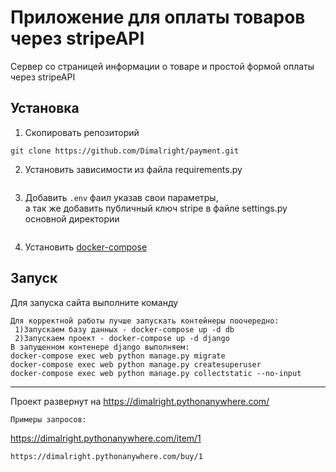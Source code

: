 # Приложение для оплаты товаров через stripeAPI
 Сервер со страницей информации о товаре и простой формой оплаты через stripeAPI
## Установка
1. Скопировать репозиторий <br>
```
git clone https://github.com/Dimalright/payment.git 
```
2. Установить зависимости из файла requirements.py
```
```
3. Добавить `.env` фаил указав свои параметры, <br>
   а так же добавить публичный ключ stripe в файле settings.py основной директории
```
```
4. Установить [docker-compose](https://docs.docker.com/compose/install/#install-compose)
## Запуск
Для запуска сайта выполните команду
```
Для корректной работы лучше запускать контейнеры поочередно:
 1)Запускаем базу данных - docker-compose up -d db
 2)Запускаем проект - docker-compose up -d django
В запущенном контенере django выполняем:
docker-compose exec web python manage.py migrate
docker-compose exec web python manage.py createsuperuser
docker-compose exec web python manage.py collectstatic --no-input 
```
_______
Проект развернут на https://dimalright.pythonanywhere.com/
```
Примеры запросов:
```
https://dimalright.pythonanywhere.com/item/1
```
https://dimalright.pythonanywhere.com/buy/1
